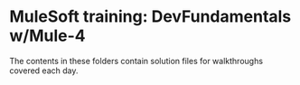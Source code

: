 # MuleSoft training: DevFundamentals w/Mule-4

The contents in these folders contain solution files for walkthroughs covered each day.